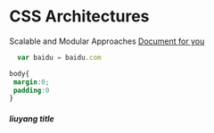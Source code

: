 # CSS Architectures
 Scalable and Modular Approaches [Document for you](http://www.baidu.com)
 ```js
   var baidu = baidu.com
 ```
 ```css
 body{
  margin:0;
  padding:0
 }
 ```
 
 ##### liuyang title
